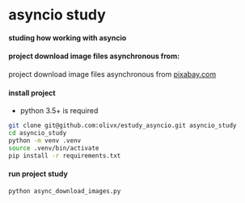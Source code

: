 # asyncio  study 

#### studing how working with asyncio 

#### project download image files asynchronous from: 
project download image files asynchronous from [pixabay.com](https://pixabay.com/en/photos/?image_type=photo)

#### install  project

- python 3.5+ is required
```bash
git clone git@github.com:olivx/estudy_asyncio.git asyncio_study
cd asyncio_study
python -m venv .venv 
source .venv/bin/activate 
pip install -r requirements.txt
```

####  run project study 
```python async_download_images.py```